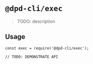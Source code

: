# `@dpd-cli/exec`

> TODO: description

## Usage

```
const exec = require('@dpd-cli/exec');

// TODO: DEMONSTRATE API
```
